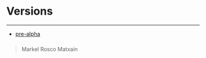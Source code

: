 # Versions
---

- [pre-alpha](https://mikequez12.github.io/san-benito/pre-alpha/)

###

> Markel Rosco Matxain
